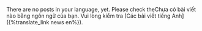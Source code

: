There are no posts in your language, yet. Please check theChưa có bài viết nào bằng ngôn ngữ của bạn. Vui lòng kiểm tra [Các bài viết tiếng Anh]({%translate_link news en%}).
